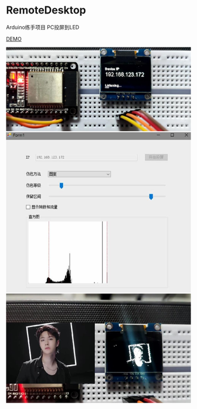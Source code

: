 # RemoteDesktop

Arduino练手项目
PC投屏到LED

[DEMO](https://www.bilibili.com/video/BV1qh41187Mm)

![初始化](https://github.com/newdraw/RemoteDesktop/blob/main/doc/readme1.jpg?raw=true)
![PC端](https://github.com/newdraw/RemoteDesktop/blob/main/doc/readme2.jpg?raw=true)
![设备端](https://github.com/newdraw/RemoteDesktop/blob/main/doc/readme3.jpg?raw=true)